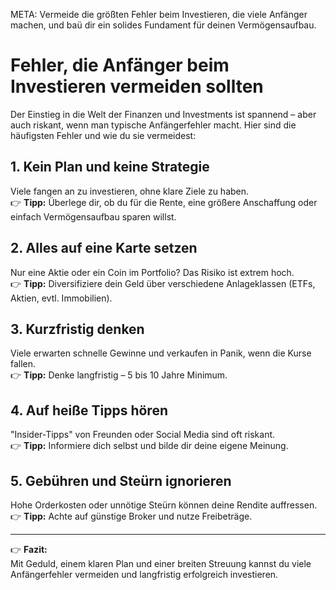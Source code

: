 META: Vermeide die größten Fehler beim Investieren, die viele Anfänger machen, und baü dir ein solides Fundament für deinen Vermögensaufbau.

# Fehler, die Anfänger beim Investieren vermeiden sollten

Der Einstieg in die Welt der Finanzen und Investments ist spannend – aber auch riskant, wenn man typische Anfängerfehler macht. Hier sind die häufigsten Fehler und wie du sie vermeidest:

## 1. Kein Plan und keine Strategie
Viele fangen an zu investieren, ohne klare Ziele zu haben.  
👉 **Tipp:** Überlege dir, ob du für die Rente, eine größere Anschaffung oder einfach Vermögensaufbau sparen willst.

## 2. Alles auf eine Karte setzen
Nur eine Aktie oder ein Coin im Portfolio? Das Risiko ist extrem hoch.  
👉 **Tipp:** Diversifiziere dein Geld über verschiedene Anlageklassen (ETFs, Aktien, evtl. Immobilien).

## 3. Kurzfristig denken
Viele erwarten schnelle Gewinne und verkaufen in Panik, wenn die Kurse fallen.  
👉 **Tipp:** Denke langfristig – 5 bis 10 Jahre Minimum.

## 4. Auf heiße Tipps hören
"Insider-Tipps" von Freunden oder Social Media sind oft riskant.  
👉 **Tipp:** Informiere dich selbst und bilde dir deine eigene Meinung.

## 5. Gebühren und Steürn ignorieren
Hohe Orderkosten oder unnötige Steürn können deine Rendite auffressen.  
👉 **Tipp:** Achte auf günstige Broker und nutze Freibeträge.

---

👉 **Fazit:**  
Mit Geduld, einem klaren Plan und einer breiten Streuung kannst du viele Anfängerfehler vermeiden und langfristig erfolgreich investieren.
